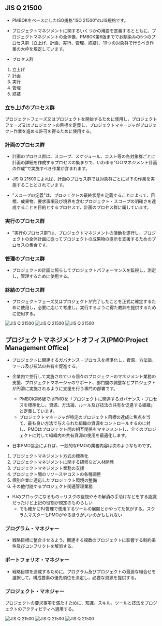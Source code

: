 ## JIS Q 21500
- PMBOKをベースにしたISO規格"ISO 21500"のJIS規格です。
- プロジェクトマネジメントに関するいくつかの用語を定義するとともに、プロジェクトマネジメントの全体像、PMBOK第6版まででお馴染みの5つのプロセス群（立上げ、計画、実行、管理、終結）、10つの対象群で行うべき作業の大枠を規定しています。


- プロセス群
1. 立上げ
1. 計画
1. 実行
1. 管理
1. 終結


### 立ち上げのプロセス群
プロジェクトフェーズ又はプロジェクトを開始するために使用し，プロジェクトフェーズ又はプロジェクトの目標を定義し，プロジェクトマネージャがプロジェクト作業を進める許可を得るために使用する。

### 計画のプロセス群
- 計画のプロセス群は、スコープ、スケジュール、コスト等の各対象群ごとに計画の詳細を作成するプロセスの集まりで、いわゆる"○○マネジメント計画の作成"で実施すべき作業が含まれます。
- JIS Q 21500によれば、計画のプロセス群では対象群ごとに以下の作業を実施することとされています。

- "スコープの定義"は、プロジェクトの最終状態を定義することによって、目標、成果物、要求事項及び境界を含むプロジェクト・スコープの明確さを達成することを目的とするプロセスで、計画のプロセス群に属しています。

### 実行のプロセス群
- "実行のプロセス群"は、プロジェクトマネジメントの活動を遂行し，プロジェクトの全体計画に従ってプロジェクトの成果物の提示を支援するためのプロセスの集合です。

### 管理のプロセス群
- プロジェクトの計画に照らしてプロジェクトパフォーマンスを監視し，測定し，管理するために使用する。

### 終結のプロセス群
- プロジェクトフェーズ又はプロジェクトが完了したことを正式に確定するために使用し，必要に応じて考慮し，実行するように得た教訓を提供するために使用する。


![JIS Q 21500](https://github.com/MediumMountain/Study_Architect/blob/main/PICTURE/Manage/JIS_Q_21500_1.png)
![JIS Q 21500](https://github.com/MediumMountain/Study_Architect/blob/main/PICTURE/Manage/JIS_Q_21500_2.png)
![JIS Q 21500](https://github.com/MediumMountain/Study_Architect/blob/main/PICTURE/Manage/JIS_Q_21500_3.png)




## プロジェクトマネジメントオフィス(PMO:Project Management Office)
- プロジェクトに関連するガバナンス・プロセスを標準化し，資源，方法論，ツール及び技法の共有を促進する。
- 企業内で並行して実施されている個々のプロジェクトのマネジメント業務の支援、プロジェクトマネージャのサポート、部門間の調整などプロジェクトが円滑に実施されるように支援を行う専門の部署です。
    - PMBOK第6版ではPMOを「プロジェクトに関連するガバナンス・プロセスを標準化し、資源、方法論、ルール及び技法の共有を促進する組織」と定義しています。
    - プロジェクトマネージャが特定のプロジェクト目標の達成に焦点を当て、最も良い方法で与えられた組織の資源をコントロールするのに対し、PMOはプロジェクト間の相互関係をマネジメントし、全てのプロジェクトに対して組織内の共有資源の使用を最適化します。

- 日本PMO協会によれば、一般的なPMOの業務内容は次のようなものです。
1. プロジェクトマネジメント方式の標準化
1. プロジェクトマネジメントに関する研修など人材開発
1. プロジェクトマネジメント業務の支援
1. プロジェクト間のリソースやコストの各種調整
1. 個別企業に適応したプロジェクト環境の整備
1. その他付随するプロジェクト関連管理業務


- PJのブロックになるもの＝リスクの監視やその解消の手助けなどをする認識だったけど上記の役割が規定のものらしい
    - でも確かにPJ管理で使用するツールの展開とかやってた気がする。スクラムマスターもPMOがやるほうがいいのかもしれない


### プログラム・マネジャー
- 戦略目標に整合させるよう，関連する複数のプロジェクトに影響する制約条件及びコンフリクトを解消する。

### ポートフォリオ・マネジャー
- 戦略目標を達成するために，プログラム及びプロジェクトの最適な組合せを選択して，構成要素の優先順位を決定し，必要な資源を提供する。

### プロジェクト・マネジャー
プロジェクトの要求事項を満たすために，知識，スキル，ツールと技法をプロジェクトのアクティビティへ適用する。

![JIS Q 21500](https://github.com/MediumMountain/Study_Architect/blob/main/PICTURE/Manage/JIS_Q_21500(Project_management_guide)_1.png)
![JIS Q 21500](https://github.com/MediumMountain/Study_Architect/blob/main/PICTURE/Manage/JIS_Q_21500(Project_management_guide)_2.png)
![JIS Q 21500](https://github.com/MediumMountain/Study_Architect/blob/main/PICTURE/Manage/JIS_Q_21500(Project_management_guide)_3.png)
